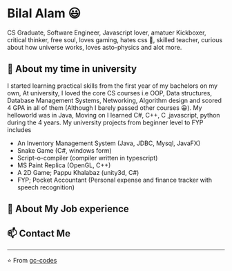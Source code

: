 # Bilal Alam 😃
CS Graduate, Software Engineer, Javascript lover, amatuer Kickboxer, critical thinker, free soul, loves gaming, hates css :see_no_evil:, skilled teacher, curious about how universe works, loves asto-physics and alot more.

## 🧐 About my time in university
I started learning practical skills from the first year of my bachelors on my own, At university, I loved the core CS courses i.e OOP, Data structures, Database Management Systems, Networking, Algorithm design and scored 4 GPA in all of them (Although I barely passed other courses :grinning:). My helloworld was in Java, Moving on I learned C#, C++, C ,javascript, python during the 4 years. My university projects from beginner level to FYP includes
- An Inventory Management System (Java, JDBC, Mysql, JavaFX)
- Snake Game (C#, windows form)
- Script-o-compiler (compiler written in typescript)
- MS Paint Replica (OpenGL, C++)
- A 2D Game; Pappu Khalabaz  (unity3d, C#)
- FYP; Pocket Accountant (Personal expense and finance tracker with speech recognition) 


## 👯 About My Job experience


## 📫 Contact Me


---
⭐️ From [gc-codes](https://github.com/gc-codes)
